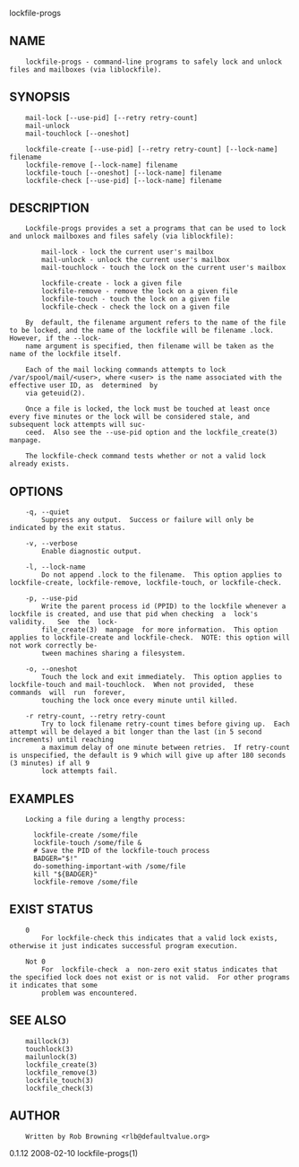   lockfile-progs
 
## NAME
        lockfile-progs - command-line programs to safely lock and unlock files and mailboxes (via liblockfile).
 
## SYNOPSIS
        mail-lock [--use-pid] [--retry retry-count]
        mail-unlock
        mail-touchlock [--oneshot]
 
        lockfile-create [--use-pid] [--retry retry-count] [--lock-name] filename
        lockfile-remove [--lock-name] filename
        lockfile-touch [--oneshot] [--lock-name] filename
        lockfile-check [--use-pid] [--lock-name] filename
 
## DESCRIPTION
        Lockfile-progs provides a set a programs that can be used to lock and unlock mailboxes and files safely (via liblockfile):
 
            mail-lock - lock the current user's mailbox
            mail-unlock - unlock the current user's mailbox
            mail-touchlock - touch the lock on the current user's mailbox
 
            lockfile-create - lock a given file
            lockfile-remove - remove the lock on a given file
            lockfile-touch - touch the lock on a given file
            lockfile-check - check the lock on a given file
 
        By  default, the filename argument refers to the name of the file to be locked, and the name of the lockfile will be filename .lock.  However, if the --lock-
        name argument is specified, then filename will be taken as the name of the lockfile itself.
 
        Each of the mail locking commands attempts to lock /var/spool/mail/<user>, where <user> is the name associated with the effective user ID, as  determined  by
        via geteuid(2).
 
        Once a file is locked, the lock must be touched at least once every five minutes or the lock will be considered stale, and subsequent lock attempts will suc‐
        ceed.  Also see the --use-pid option and the lockfile_create(3) manpage.
 
        The lockfile-check command tests whether or not a valid lock already exists.
 
## OPTIONS
        -q, --quiet
            Suppress any output.  Success or failure will only be indicated by the exit status.
 
        -v, --verbose
            Enable diagnostic output.
 
        -l, --lock-name
            Do not append .lock to the filename.  This option applies to lockfile-create, lockfile-remove, lockfile-touch, or lockfile-check.
 
        -p, --use-pid
            Write the parent process id (PPID) to the lockfile whenever a lockfile is created, and use that pid when checking  a  lock's  validity.   See  the  lock‐
            file_create(3)  manpage  for more information.  This option applies to lockfile-create and lockfile-check.  NOTE: this option will not work correctly be‐
            tween machines sharing a filesystem.
 
        -o, --oneshot
            Touch the lock and exit immediately.  This option applies to lockfile-touch and mail-touchlock.  When not provided,  these  commands  will  run  forever,
            touching the lock once every minute until killed.
 
        -r retry-count, --retry retry-count
            Try to lock filename retry-count times before giving up.  Each attempt will be delayed a bit longer than the last (in 5 second increments) until reaching
            a maximum delay of one minute between retries.  If retry-count is unspecified, the default is 9 which will give up after 180 seconds (3 minutes) if all 9
            lock attempts fail.
 
## EXAMPLES
        Locking a file during a lengthy process:
 
          lockfile-create /some/file
          lockfile-touch /some/file &
          # Save the PID of the lockfile-touch process
          BADGER="$!"
          do-something-important-with /some/file
          kill "${BADGER}"
          lockfile-remove /some/file
 
## EXIST STATUS
        0
            For lockfile-check this indicates that a valid lock exists, otherwise it just indicates successful program execution.
 
        Not 0
            For  lockfile-check  a  non-zero exit status indicates that the specified lock does not exist or is not valid.  For other programs it indicates that some
            problem was encountered.
 
## SEE ALSO
        maillock(3)
        touchlock(3)
        mailunlock(3)
        lockfile_create(3)
        lockfile_remove(3)
        lockfile_touch(3)
        lockfile_check(3)
 
## AUTHOR
        Written by Rob Browning <rlb@defaultvalue.org>
 
 0.1.12                                                                       2008-02-10                                                            lockfile-progs(1)
